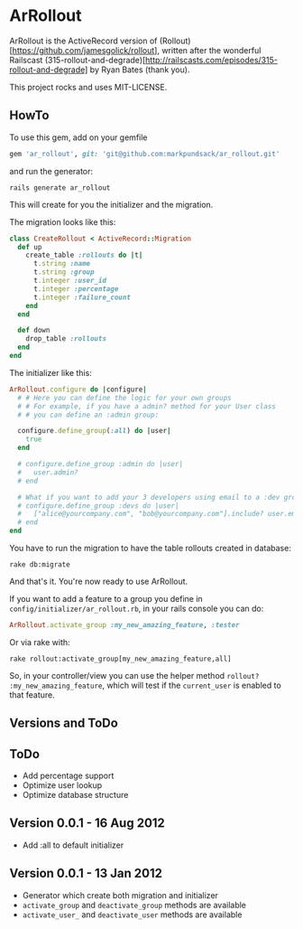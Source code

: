 # ArRollout

ArRollout is the ActiveRecord version of (Rollout)[https://github.com/jamesgolick/rollout], written
after the wonderful Railscast (315-rollout-and-degrade)[http://railscasts.com/episodes/315-rollout-and-degrade]
by Ryan Bates (thank you).


This project rocks and uses MIT-LICENSE.

## HowTo

To use this gem, add on your gemfile

```ruby
gem 'ar_rollout', git: 'git@github.com:markpundsack/ar_rollout.git'
```

and run the generator:

    rails generate ar_rollout

This will create for you the initializer and the migration.

The migration looks like this:

```ruby
class CreateRollout < ActiveRecord::Migration
  def up
    create_table :rollouts do |t|
      t.string :name
      t.string :group
      t.integer :user_id
      t.integer :percentage
      t.integer :failure_count
    end
  end

  def down
    drop_table :rollouts
  end
end
```

The initializer like this:

```ruby
ArRollout.configure do |configure|
  # # Here you can define the logic for your own groups
  # # For example, if you have a admin? method for your User class
  # # you can define an :admin group:

  configure.define_group(:all) do |user|
    true
  end

  # configure.define_group :admin do |user|
  #   user.admin?
  # end

  # What if you want to add your 3 developers using email to a :dev group?
  # configure.define_group :devs do |user|
  #   ["alice@yourcompany.com", "bob@yourcompany.com"].include? user.email
  # end
end
```

You have to run the migration to have the table rollouts created in database:

    rake db:migrate

And that's it. You're now ready to use ArRollout.

If you want to add a feature to a group you define in `config/initializer/ar_rollout.rb`, in your rails console
you can do:

```ruby
ArRollout.activate_group :my_new_amazing_feature, :tester
```

Or via rake with:

```
rake rollout:activate_group[my_new_amazing_feature,all]
```

So, in your controller/view you can use the helper method `rollout? :my_new_amazing_feature`, which will test if the
`current_user` is enabled to that feature.

## Versions and ToDo

## ToDo

- Add percentage support
- Optimize user lookup
- Optimize database structure

## Version 0.0.1 - 16 Aug 2012
- Add :all to default initializer

## Version 0.0.1 - 13 Jan 2012
- Generator which create both migration and initializer
- `activate_group` and `deactivate_group` methods are available
- `activate_user_` and `deactivate_user` methods are available

